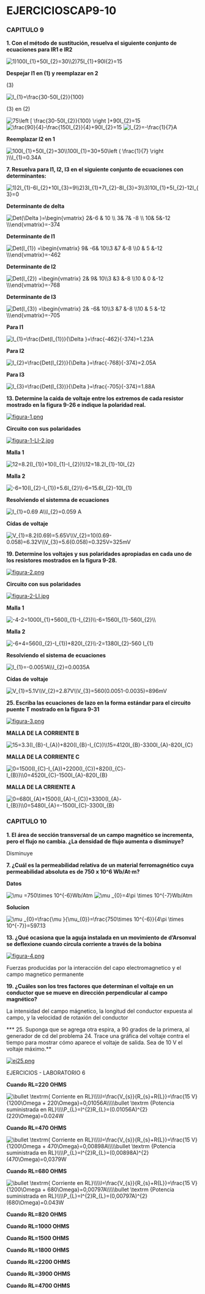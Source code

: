 # EJERCICIOSCAP9-10
 
<h3>CAPITULO 9 </h3>

**1. Con el método de sustitución, resuelva el siguiente conjunto de ecuaciones para IR1 e IR2**

<img src="https://latex.codecogs.com/svg.image?1)100I_{1}&plus;50I_{2}=30\\2)75I_{1}&plus;90I{2}=15&space;" title="1)100I_{1}+50I_{2}=30\\2)75I_{1}+90I{2}=15 " />

**Despejar  I1 en (1) y reemplazar en 2**

(3) 

<img src="https://latex.codecogs.com/svg.image?I_{1}=\frac{30-50I_{2}}{100}&space;" title="I_{1}=\frac{30-50I_{2}}{100} " />

(3) en (2)

<img src="https://latex.codecogs.com/svg.image?75\left&space;[&space;\frac{30-50I_{2}}{100}&space;&space;\right&space;]&plus;90I_{2}=15" title="75\left [ \frac{30-50I_{2}}{100} \right ]+90I_{2}=15" />

<img src="https://latex.codecogs.com/svg.image?\frac{90}{4}-\frac{150I_{2}}{4}&plus;90I_{2}=15" title="\frac{90}{4}-\frac{150I_{2}}{4}+90I_{2}=15" />

<img src="https://latex.codecogs.com/svg.image?I_{2}=-\frac{1}{7}A" title="I_{2}=-\frac{1}{7}A" />

**Reemplazar I2 en 1**

<img src="https://latex.codecogs.com/svg.image?100I_{1}&plus;50I_{2}=30\\100I_{1}=30&plus;50\left&space;(&space;\frac{1}{7}&space;\right&space;)\\I_{1}=0.34A&space;" title="100I_{1}+50I_{2}=30\\100I_{1}=30+50\left ( \frac{1}{7} \right )\\I_{1}=0.34A " />




**7. Resuelva para I1, I2, I3 en el siguiente conjunto de ecuaciones con determinantes:**

<img src="https://latex.codecogs.com/svg.image?1)2I_{1}-6I_{2}&plus;10I_{3}=9\\2)3I_{1}&plus;7I_{2}-8I_{3}=3\\3)10I_{1}&plus;5I_{2}-12I_{3}=0&space;" title="1)2I_{1}-6I_{2}+10I_{3}=9\\2)3I_{1}+7I_{2}-8I_{3}=3\\3)10I_{1}+5I_{2}-12I_{3}=0 " />

**Determinante de delta**

<img src="https://latex.codecogs.com/svg.image?Det(\Delta&space;)=\begin{vmatrix}&space;2&-6&space;&space;&&space;10&space;\\&space;3&&space;&space;7&&space;-8&space;\\&space;10&&space;&space;5&-12&space;&space;\\\end{vmatrix}=-374" title="Det(\Delta )=\begin{vmatrix} 2&-6 & 10 \\ 3& 7& -8 \\ 10& 5&-12 \\\end{vmatrix}=-374" />

**Determinante de I1**

<img src="https://latex.codecogs.com/svg.image?Det(I_{1})&space;=\begin{vmatrix}&space;9&&space;&space;-6&&space;&space;10\\3&space;&7&space;&space;&-8&space;&space;\\0&space;&&space;5&space;&-12&space;&space;\\\end{vmatrix}=-462" title="Det(I_{1}) =\begin{vmatrix} 9& -6& 10\\3 &7 &-8 \\0 & 5 &-12 \\\end{vmatrix}=-462" />

**Determinante de I2**

<img src="https://latex.codecogs.com/svg.image?Det(I_{2})&space;=\begin{vmatrix}&space;2&&space;&space;9&&space;&space;10\\3&space;&3&space;&space;&-8&space;&space;\\10&space;&&space;0&space;&-12&space;&space;\\\end{vmatrix}=-768" title="Det(I_{2}) =\begin{vmatrix} 2& 9& 10\\3 &3 &-8 \\10 & 0 &-12 \\\end{vmatrix}=-768" />

**Determinante de I3**

<img src="https://latex.codecogs.com/svg.image?Det(I_{3})&space;=\begin{vmatrix}&space;2&&space;&space;-6&&space;&space;10\\3&space;&7&space;&space;&-8&space;&space;\\10&space;&&space;5&space;&-12&space;&space;\\\end{vmatrix}=-705" title="Det(I_{3}) =\begin{vmatrix} 2& -6& 10\\3 &7 &-8 \\10 & 5 &-12 \\\end{vmatrix}=-705" />


**Para I1**

<img src="https://latex.codecogs.com/svg.image?I_{1}=\frac{Det(I_{1})}{\Delta&space;}=\frac{-462}{-374}=1.23A" title="I_{1}=\frac{Det(I_{1})}{\Delta }=\frac{-462}{-374}=1.23A" />

**Para I2**

<img src="https://latex.codecogs.com/svg.image?I_{2}=\frac{Det(I_{2})}{\Delta&space;}=\frac{-768}{-374}=2.05A" title="I_{2}=\frac{Det(I_{2})}{\Delta }=\frac{-768}{-374}=2.05A" />

**Para I3**

<img src="https://latex.codecogs.com/svg.image?I_{3}=\frac{Det(I_{3})}{\Delta&space;}=\frac{-705}{-374}=1.88A" title="I_{3}=\frac{Det(I_{3})}{\Delta }=\frac{-705}{-374}=1.88A" />





**13. Determine la caída de voltaje entre los extremos de cada resistor mostrado en la figura 9-26 e indique la polaridad real.**

[![figura-1.png](https://i.postimg.cc/rybfdbZc/figura-1.png)](https://postimg.cc/0rYYFtqH)


**Circuito con sus polaridades**

[![figura-1-LI-2.jpg](https://i.postimg.cc/bwDSLJTd/figura-1-LI-2.jpg)](https://postimg.cc/XrWvYnt0)

**Malla 1**

<img src="https://latex.codecogs.com/svg.image?12=8.2(I_{1})&plus;10(I_{1}-I_{2})\\12=18.2I_{1}-10I_{2}&space;" title="12=8.2(I_{1})+10(I_{1}-I_{2})\\12=18.2I_{1}-10I_{2} " />

**Malla 2**

<img src="https://latex.codecogs.com/svg.image?-6=10(I_{2}-I_{1})&plus;5.6I_{2}\\-6=15.6I_{2}-10I_{1}&space;" title="-6=10(I_{2}-I_{1})+5.6I_{2}\\-6=15.6I_{2}-10I_{1} " />

**Resolviendo el sistemna de ecuaciones**

<img src="https://latex.codecogs.com/svg.image?I_{1}=0.69&space;A\\I_{2}=0.059&space;A&space;" title="I_{1}=0.69 A\\I_{2}=0.059 A " />

**Cídas de voltaje**

<img src="https://latex.codecogs.com/svg.image?V_{1}=8.2(0.69)=5.65V\\V_{2}=10(0.69-0.058)=6.32V\\V_{3}=5.6(0.058)=0.325V=325mV&space;" title="V_{1}=8.2(0.69)=5.65V\\V_{2}=10(0.69-0.058)=6.32V\\V_{3}=5.6(0.058)=0.325V=325mV " />







**19. Determine los voltajes y sus polaridades apropiadas en cada uno de los resistores mostrados en la figura 9-28.**


[![figura-2.png](https://i.postimg.cc/L8FvDPMb/figura-2.png)](https://postimg.cc/CzJjLz5G)

**Circuito con sus polaridades**

[![figura-2-LI.jpg](https://i.postimg.cc/ZRZ9TLhy/figura-2-LI.jpg)](https://postimg.cc/kV1MsKGn)

**Malla 1**

<img src="https://latex.codecogs.com/svg.image?-4-2=1000I_{1}&plus;560(I_{1}-I_{2})\\-6=1560I_{1}-560I_{2}\\&space;" title="-4-2=1000I_{1}+560(I_{1}-I_{2})\\-6=1560I_{1}-560I_{2}\\ " />

**Malla 2**

<img src="https://latex.codecogs.com/svg.image?-6&plus;4=560(I_{2}-I_{1})&plus;820I_{2}\\-2=1380I_{2}-560&space;I_{1}" title="-6+4=560(I_{2}-I_{1})+820I_{2}\\-2=1380I_{2}-560 I_{1}" />

**Resolviendo el sistema de ecuaciones**

<img src="https://latex.codecogs.com/svg.image?I_{1}=-0.0051A\\I_{2}=0.0035A&space;" title="I_{1}=-0.0051A\\I_{2}=0.0035A " />

**Cídas de voltaje**

<img src="https://latex.codecogs.com/svg.image?V_{1}=5.1V\\V_{2}=2.87V\\V_{3}=560(0.0051-0.0035)=896mV&space;" title="V_{1}=5.1V\\V_{2}=2.87V\\V_{3}=560(0.0051-0.0035)=896mV " />

**25. Escriba las ecuaciones de lazo en la forma estándar para el circuito puente T mostrado en la figura 9-31**

[![figura-3.png](https://i.postimg.cc/j52h2QzL/figura-3.png)](https://postimg.cc/YGcFyFDH)

**MALLA DE LA CORRIENTE B**

<img src="https://latex.codecogs.com/svg.image?15=3.3(I_{B}-I_{A})&plus;820(I_{B}-I_{C})\\15=4120I_{B}-3300I_{A}-820I_{C}" title="15=3.3(I_{B}-I_{A})+820(I_{B}-I_{C})\\15=4120I_{B}-3300I_{A}-820I_{C}" />


**MALLA DE LA CORRIENTE C**

<img src="https://latex.codecogs.com/svg.image?0=1500(I_{C}-I_{A})&plus;2200(I_{C})&plus;820(I_{C}-I_{B})\\0=4520I_{C}-1500I_{A}-820I_{B}&space;" title="0=1500(I_{C}-I_{A})+2200(I_{C})+820(I_{C}-I_{B})\\0=4520I_{C}-1500I_{A}-820I_{B} " />



**MALLA DE LA CRRIENTE A**

<img src="https://latex.codecogs.com/svg.image?0=680I_{A}&plus;1500(I_{A}-I_{C})&plus;3300(I_{A}-I_{B})\\0=5480I_{A}=-1500I_{C}-3300I_{B}&space;" title="0=680I_{A}+1500(I_{A}-I_{C})+3300(I_{A}-I_{B})\\0=5480I_{A}=-1500I_{C}-3300I_{B} " />


<h3>CAPITULO 10</h3>

**1. El área de sección transversal de un campo magnético se incrementa, pero el flujo no cambia. ¿La densidad de flujo aumenta o disminuye?**

Disminuye


**7. ¿Cuál es la permeabilidad relativa de un material ferromagnético cuya permeabilidad absoluta es de 750 x 10^6 Wb/At·m?**

**Datos**

<img src="https://latex.codecogs.com/svg.image?\mu&space;=750\times&space;10^{-6}Wb/Atm" title="\mu =750\times 10^{-6}Wb/Atm" />

<img src="https://latex.codecogs.com/svg.image?\mu&space;_{0}=4\pi&space;\times&space;10^{-7}Wb/Atm" title="\mu _{0}=4\pi \times 10^{-7}Wb/Atm" />

**Solucion**

<img src="https://latex.codecogs.com/svg.image?\mu&space;_{0}=\frac{\mu&space;}{\mu_{0}}=\frac{750\times&space;10^{-6}}{4\pi&space;\times&space;10^{-7}}=597.13" title="\mu _{0}=\frac{\mu }{\mu_{0}}=\frac{750\times 10^{-6}}{4\pi \times 10^{-7}}=597.13" />


**13. ¿Qué ocasiona que la aguja instalada en un movimiento de d’Arsonval se deflexione cuando circula corriente a través de la bobina**

[![figura-4.png](https://i.postimg.cc/Px7Qwp4K/figura-4.png)](https://postimg.cc/S2W90KHz)


Fuerzas producidas por la interacción del capo electromagnetico y el campo magnetico permanente


**19. ¿Cuáles son los tres factores que determinan el voltaje en un conductor que se mueve en dirección perpendicular al campo magnético?**


La intensidad del campo mágnetico, la longitud del conductor expuesta al campo, y la velocidad de rotaxión del conductor


*** 25. Suponga que se agrega otra espira, a 90 grados de la primera, al generador de cd del problema 24. Trace una gráfica del voltaje contra el tiempo para mostrar cómo aparece el voltaje de salida. Sea de 10 V el voltaje máximo.**


[![ej25.png](https://i.postimg.cc/cLsDY1J2/ej25.png)](https://postimg.cc/gnTqbW8H)




































EJERCICIOS - LABORATORIO 6


**Cuando RL=220 OHMS**

<img src="https://latex.codecogs.com/svg.image?\bullet&space;\textrm{&space;Corriente&space;en&space;RL}\\\\I=\frac{V_{s}}{R_{s}+R{L}}=\frac{15&space;V}{1200\Omega&space;+&space;220\Omega}=0,01056A\\\\\bullet&space;\textrm&space;{Potencia&space;suministrada&space;en&space;RL}\\\\P_{L}=I^{2}R_{L}=(0.01056A)^{2}(220\Omega)=0.024W&space;&space;" title="\bullet \textrm{ Corriente en RL}\\\\I=\frac{V_{s}}{R_{s}+R{L}}=\frac{15 V}{1200\Omega + 220\Omega}=0,01056A\\\\\bullet \textrm {Potencia suministrada en RL}\\\\P_{L}=I^{2}R_{L}=(0.01056A)^{2}(220\Omega)=0.024W " />



**Cuando RL=470 OHMS**


<img src="https://latex.codecogs.com/svg.image?\bullet&space;\textrm{&space;Corriente&space;en&space;RL}\\\\I=\frac{V_{s}}{R_{s}+R{L}}=\frac{15&space;V}{1200\Omega&space;+&space;470\Omega}=0,00898A\\\\\bullet&space;\textrm&space;{Potencia&space;suministrada&space;en&space;RL}\\\\P_{L}=I^{2}R_{L}=(0,00898A)^{2}(470\Omega)=0,0379W&space;&space;" title="\bullet \textrm{ Corriente en RL}\\\\I=\frac{V_{s}}{R_{s}+R{L}}=\frac{15 V}{1200\Omega + 470\Omega}=0,00898A\\\\\bullet \textrm {Potencia suministrada en RL}\\\\P_{L}=I^{2}R_{L}=(0,00898A)^{2}(470\Omega)=0,0379W " />



**Cuando RL=680 OHMS**

<img src="https://latex.codecogs.com/svg.image?\bullet&space;\textrm{&space;Corriente&space;en&space;RL}\\\\I=\frac{V_{s}}{R_{s}+R{L}}=\frac{15&space;V}{1200\Omega&space;+&space;680\Omega}=0,00797A\\\\\bullet&space;\textrm&space;{Potencia&space;suministrada&space;en&space;RL}\\\\P_{L}=I^{2}R_{L}=(0,00797A)^{2}(680\Omega)=0.043W&space;&space;" title="\bullet \textrm{ Corriente en RL}\\\\I=\frac{V_{s}}{R_{s}+R{L}}=\frac{15 V}{1200\Omega + 680\Omega}=0,00797A\\\\\bullet \textrm {Potencia suministrada en RL}\\\\P_{L}=I^{2}R_{L}=(0,00797A)^{2}(680\Omega)=0.043W " />


**Cuando RL=820 OHMS**








**Cuando RL=1000 OHMS**









**Cuando RL=1500 OHMS**








**Cuando RL=1800 OHMS**









**Cuando RL=2200 OHMS**








**Cuando RL=3900 OHMS**










**Cuando RL=4700 OHMS**